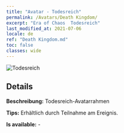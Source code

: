 ```yaml
---
title: "Avatar - Todesreich"
permalink: /Avatars/Death Kingdom/
excerpt: "Era of Chaos  Todesreich"
last_modified_at: 2021-07-06
locale: de
ref: "Death Kingdom.md"
toc: false
classes: wide
---
```

 ![Todesreich](/images/a/avatarFrame_86.png)

## Details

 **Beschreibung:** Todesreich-Avatarrahmen 

 **Tips:** Erhältlich durch Teilnahme am Ereignis. 

 **Is available:**  - 

